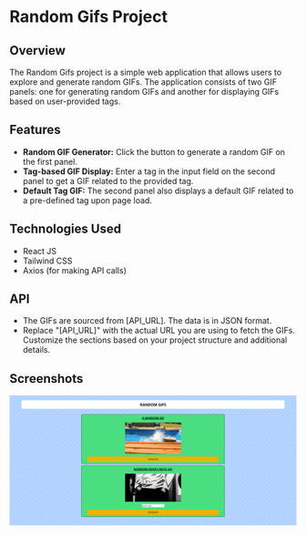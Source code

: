 # Random Gifs Project

## Overview

The Random Gifs project is a simple web application that allows users to explore and generate random GIFs. The application consists of two GIF panels: one for generating random GIFs and another for displaying GIFs based on user-provided tags.

## Features

- **Random GIF Generator:** Click the button to generate a random GIF on the first panel.
- **Tag-based GIF Display:** Enter a tag in the input field on the second panel to get a GIF related to the provided tag.
- **Default Tag GIF:** The second panel also displays a default GIF related to a pre-defined tag upon page load.

## Technologies Used

- React JS
- Tailwind CSS
- Axios (for making API calls)

## API

- The GIFs are sourced from [API_URL]. The data is in JSON format.
- Replace "[API_URL]" with the actual URL you are using to fetch the GIFs. Customize the sections based on your project structure and additional details.

## Screenshots

![GIF Page](screenshots/gif_page.png)
